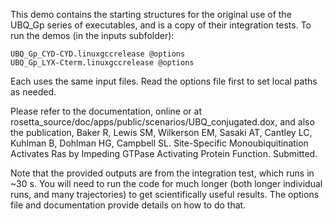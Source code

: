 This demo contains the starting structures for the original use of the UBQ_Gp series of executables, and is a copy of their integration tests.  To run the demos (in the inputs subfolder):

    UBQ_Gp_CYD-CYD.linuxgccrelease @options
    UBQ_Gp_LYX-Cterm.linuxgccrelease @options

Each uses the same input files.  Read the options file first to set local paths as needed.

Please refer to the documentation, online or at rosetta_source/doc/apps/public/scenarios/UBQ_conjugated.dox, and also the publication, Baker R, Lewis SM, Wilkerson EM, Sasaki AT, Cantley LC, Kuhlman B, Dohlman HG, Campbell SL.  Site-Specific Monoubiquitination Activates Ras by Impeding GTPase Activating Protein Function.  Submitted.

Note that the provided outputs are from the integration test, which runs in ~30 s.  You will need to run the code for much longer (both longer individual runs, and many trajectories) to get scientifically useful results.  The options file and documentation provide details on how to do that.

